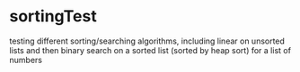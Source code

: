 # sortingTest
testing different sorting/searching algorithms, including linear on unsorted lists and then binary search on a sorted list (sorted by heap sort) for a list of numbers
